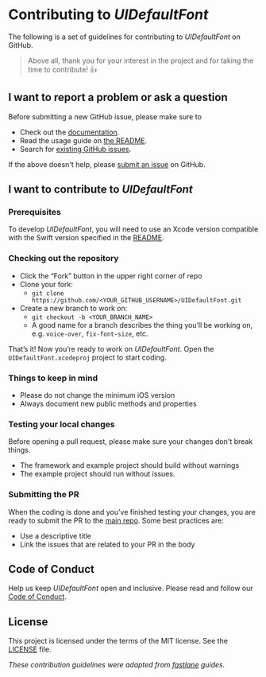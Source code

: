 # Contributing to _UIDefaultFont_

The following is a set of guidelines for contributing to _UIDefaultFont_ on GitHub.

> Above all, thank you for your interest in the project and for taking the time to contribute! 👍

## I want to report a problem or ask a question

Before submitting a new GitHub issue, please make sure to

- Check out the [documentation](https://gaelfoppolo.github.io/UIDefaultFont).
- Read the usage guide on [the README](https://github.com/gaelfoppolo/UIDefaultFont/#usage).
- Search for [existing GitHub issues](https://github.com/gaelfoppolo/UIDefaultFont/issues).

If the above doesn't help, please [submit an issue](https://github.com/gaelfoppolo/UIDefaultFont/issues) on GitHub.

## I want to contribute to _UIDefaultFont_

### Prerequisites

To develop _UIDefaultFont_, you will need to use an Xcode version compatible with the Swift version specified in the [README](https://github.com/gaelfoppolo/UIDefaultFont/#requirements).

### Checking out the repository

- Click the “Fork” button in the upper right corner of repo
- Clone your fork:
    - `git clone https://github.com/<YOUR_GITHUB_USERNAME>/UIDefaultFont.git`
- Create a new branch to work on:
    - `git checkout -b <YOUR_BRANCH_NAME>`
    - A good name for a branch describes the thing you’ll be working on, e.g. `voice-over`, `fix-font-size`, etc.

That’s it! Now you’re ready to work on _UIDefaultFont_. Open the `UIDefaultFont.xcodeproj` project to start coding.

### Things to keep in mind

- Please do not change the minimum iOS version
- Always document new public methods and properties

### Testing your local changes

Before opening a pull request, please make sure your changes don't break things.

- The framework and example project should build without warnings
- The example project should run without issues.

### Submitting the PR

When the coding is done and you’ve finished testing your changes, you are ready to submit the PR to the [main repo](https://github.com/gaelfoppolo/UIDefaultFont). Some best practices are:

- Use a descriptive title
- Link the issues that are related to your PR in the body

## Code of Conduct

Help us keep _UIDefaultFont_ open and inclusive. Please read and follow our [Code of Conduct](CODE_OF_CONDUCT.md).

## License

This project is licensed under the terms of the MIT license. See the [LICENSE](LICENSE) file.

_These contribution guidelines were adapted from [_fastlane_](https://github.com/fastlane/fastlane) guides._